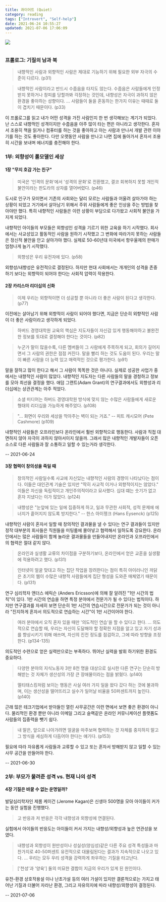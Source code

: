 ```yaml
---
title: 콰이어트 (Quiet)
category: reading
tags: ["Introvert", "Self-help"]
date: 2021-06-24 10:55:27
updated: 2021-07-06 17:06:09
---
```


![](/quiet.jpg)

```toc
```

### 프롤로그: 기질의 남과 북

> 내향적인 사람과 외향적인 사람은 제대로 기능하기 위해 필요한 외부 자극의 수준이 다르다. (p31)

> 내향적인 사람이라고 반드시 수줍음을 타지도 않는다. 수줍음은 사람들에게 인정받지 못하거나 창피를 당할까봐 걱정하는 것인데, 내향성은 자극이 과하지 않은 환경을 좋아하는 성향이다. ... 사람들이 둘을 혼동하는 한가지 이유는 때때로 둘이 겹치기 때문이다. (p33)

이 프롤로그를 읽고 내가 어떤 성격을 가진 사람인지 한 번 생각해보는 계기가 되었다. 난 스스로 내향적인 성격이지만 수줍음을 아주 많이 타는 편은 아니라고 생각한다. 혼자서 조용히 책을 읽거나 컴퓨터를 하는 것을 좋아하고 아는 사람과 만나서 개발 관련 이야기를 하는 것도 좋아한다. 다만 오랫동안 사람을 만나고 나면 집에 돌아가서 혼자서 조용히 시간을 보내며 에너지를 충전해야 한다.

### 1부: 외향성이 롤모델인 세상

#### 1장 "무지 호감 가는 친구"

> 미국은 '인격의 문화'에서 '성격의 문화'로 전환했고, 결코 회복하지 못할 개인적 불안이라는 판도라의 상자를 열어버렸다. (p46)

도시로 인구가 모이면서 기존의 사회와는 달리 모르는 사람들과 어울려 살아가야 하는 상황이 되었고 거기에서 살아남기 위해서 주위 사람들에게 좋은 인상을 주는 방법을 찾아야만 했다. 특히 내향적인 사람들은 이런 상황이 부담으로 다가왔고 사회적 불안을 가지게 되었다.

내향적인 아이들의 부모들은 외향성인 성격을 기르기 위한 교육을 하기 시작했다. 회사에서는 사교성있고 활동적인 사람을 원하기 시작했고 그 변화에 따라가지 못하는 사람들은 정신적 불안을 안고 살아가야 했다. 실제로 50-60년대 미국에서 항우울제의 판매가 엄청나게 늘기 시작했다.

> 외향성은 우리 유전자에 있다. (p58)

외향성/내향성은 유전적으로 결정된다. 하지만 현대 사회에서는 개개인의 성격을 존중하기 보다는 외향적이 되어야 한다는 사회적 압력이 작용한다.

#### 2장 카리스마 리더십의 신화

> 이제 우리는 외향적이면 더 성공할 뿐 아니라 더 좋은 사람이 된다고 생각한다. (p77)

이전에는 살아남기 위해 외향적이 사람이 되어야 했다면, 지금은 단순히 외향적인 사람이 더 좋은 사람이라고 생각하게 되었다.

> 하버드 경영대학원 교육의 핵심은 지도자들이 자신감 있게 행동해야하고 불완전한 정보를 토대로 결정해야 한다는 것이다. (p82)

> 누군가 말이 많을수록, 다른 멤버들이 그 사람에게 주목하게 되고, 회의가 길어지면서 그 사람의 권한은 점점 커진다. 말을 빨리 하는 것도 도움이 된다. 우리는 말이 빠른 사람을 더 능력 있고 매력적인 것으로 평가한다. (p91)

말을 잘하고 많이 한다고 해서 그 사람이 똑똑한 것은 아니다. 실제로 성공한 사업가 중에서는 내향적인 사람이 많았다. 내향적인 지도자는 다른 사람들의 말을 경청하고 정보를 모아 최선을 결정을 했다. 애덤 그랜트(Adam Grant)의 연구결과에서도 외향성과 리더십에는 상관관계는 아주 적었다.

> 소셜 미디어는 하버드 경영대학원 방식에 맞지 않는 수많은 사람들에게 새로운 형태의 리더십을 가능하게 해주었다. (p108)

> "... 화면이 우리와 세상을 막아주는 벽이 되는 거죠." -- 피트 캐시모어 (Pete Cashmore) (p109)

내향적인 사람들은 오프라인보다 온라인에서 훨씬 외향적으로 행동한다. 사람과 직접 대면하지 않아 자극이 과하지 않아서이지 않을까. 그래서 많은 내향적인 개발자들이 오픈소스로 다른 사람들과 잘 소통하고 일할 수 있는거라 생각한다.

-- 2021-06-24

#### 3장 협력이 창의성을 죽일 때

> 창의적인 사람일수록 사교에 자신있는 내향적인 사람의 경향이 나타났다는 점이다. 이들은 대인관계 기술은 있지만 "딱히 사교적 이거나 외향적이지는 않았다." 이들은 자신을 독립적이고 개인주의적이라고 묘사했다. 십대 떄는 숫기가 없고 혼자 지냈다는 이가 많았다. (p124)

> 내향성은 "눈앞에 있는 일에 집중하게 하고, 일과 무관한 사회적, 성적 문제에 에너지가 흩어지지 않도록 방지한다." -- 한스 아이젱크 (Hans Eysenck) (p125)

내향적인 사람이 혼자서 일할 때 창의적인 결과물을 낼 수 있다는 연구 결과들이 있지만 정작 대부분의 회사들은 직원들을 미팅룸에 몰아넣고 협력해서 일하도록 강요한다. 온라인에서는 많은 사람들이 함께 놀라운 결과물들을 만들어내지만 온라인과 오프라인에서의 협력은 절대 같지 않다.

> 온라인과 실생활 교류의 차이점을 구분하기보다, 온라인에서 얻은 교훈을 실생활에 적용하려고 했다. (p131)

> 인터넷이 얼굴 맞대고 하는 집단 작업을 장려한다는 점이 특히 아이러니인 까닭은 초기의 웹이 수많은 내향적 사람들에게 집단 형성을 도와준 매체였기 때문이다. (p131)

연구 심리학자 앤더스 에릭슨 (Anders Ericsson)에 의해 잘 알려진 "1만 시간의 법칙"이 있다. 1만 시간의 연습을 하면 특정 분야에서 전문가가 될 수 있다는 법칙이다. 하지만 연구결과를 자세히 보면 단순히 1만 시간의 연습시간으로 전문가가 되는 것이 아니라 "진지하게 혼자서 의도적으로 연습하는 시간"이 1만 시간이어야 한다.

> 여러 분야에서 오직 혼자 있을 때만 '의도적인 연습'을 할 수 있다고 한다. ... 의도적으로 연습할 때, 우리는 자신이 도달해야 할 정확한 지점을 알고 있고 자기 성과를 향상시키기 위해 애쓰며, 자신의 진전 정도를 점검하고, 그에 따라 방향을 조정한다. (p134-135)

의도적인 수련으로 얻은 실력만으로는 부족하다. 뛰어난 실력을 발휘 하기위한 환경도 중요하다.

> 다양한 분야의 지식노동자 3만 8천 명을 대상으로 실시한 다른 연구는 단순히 방해받는 것 자체가 생산성의 가장 큰 장애물이라는 점을 밝혔다. (p140)

> 멀티태스킹처럼 보이는 행동은 사실 여러 가지 일을 왔다 갔다 하는 것에 불과하며, 이는 생산성을 떨어뜨리고 실수가 일어날 비율을 50퍼센트까지 높인다. (p140)

근래 많은 테크기업에서 받아들인 열린 사무공간은 이런 면에서 보면 좋은 환경이 아니다. 물리적인 환경 뿐만 아니라 이메일 그리고 슬랙같은 온라인 커뮤니케이션 플랫폼도 사람들의 집중력을 뺏기 쉽다.

> 내 말은, 앞으로 나아가려면 얼굴을 마주보며 협력하는 것 자체를 중지하지 말고 그 방식을 세심하게 다듬어야 한다는 얘기다. (p153)

필요에 따라 자유롭게 사람들과 교류할 수 있고 또는 혼자서 방해받지 않고 일할 수 있는 사무 공간을 만들어야 한다.

-- 2021-06-30

### 2부: 부모가 물려준 성격 vs. 현재 나의 성격

#### 4장 기질은 바꿀 수 없는 운명일까?

발달심리학자인 제롬 케이건 (Jerome Kagan)은 신생아 500명을 모아 아이들이 커가는 동안 실험을 진행했다.

> 고 반응과 저 반응은 각각 내향성과 외향성에 연결된다.

실험에서 아이들의 반응도는 아이들이 커서 가지는 내향성/외향성과 높은 연관성을 보였다.

> 내향성과 외향성이 원만성이나 성실성(양심성)같은 다른 주요 성격 특성들과 마찬가지로 40-50퍼센트 유전적으로 대물림된다는 결과가 지속적으로 나오고 있다. ... 우리는 모두 우리 성격을 강력하게 좌우하는 기질을 타고난다.

> ['천성'과 '양육'] 둘의 미묘한 결합이 지금의 우리가 있게 된 원인이다.

유전-환경 상호작용설 이나 난초가설 등의 여러 가설이 있지만 결론적으로는 가지고 태어난 기질과 더불어 자라난 환경, 그리고 자유의지에 따라 내향성/외향성이 결정된다.

-- 2021-07-06